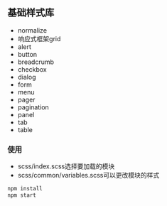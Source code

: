 ## 基础样式库

* normalize
* 响应式框架grid
* alert
* button
* breadcrumb
* checkbox
* dialog
* form
* menu
* pager
* pagination
* panel
* tab
* table

### 使用

* scss/index.scss选择要加载的模块
* scss/common/variables.scss可以更改模块的样式

```bash
npm install
npm start
```
